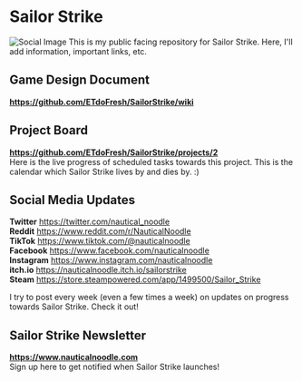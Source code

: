 # Sailor Strike
![Social Image](https://repository-images.githubusercontent.com/320898687/9659ec5e-47a0-42c6-970a-a097213c7723)
This is my public facing repository for Sailor Strike. Here, I'll add information, important links, etc.

## Game Design Document
**https://github.com/ETdoFresh/SailorStrike/wiki**

## Project Board
**https://github.com/ETdoFresh/SailorStrike/projects/2**  
Here is the live progress of scheduled tasks towards this project. This is the calendar which Sailor Strike lives by and dies by. :)

## Social Media Updates
**Twitter** <https://twitter.com/nautical_noodle>  
**Reddit** <https://www.reddit.com/r/NauticalNoodle>  
**TikTok** <https://www.tiktok.com/@nauticalnoodle>  
**Facebook** <https://www.facebook.com/nauticalnoodle>  
**Instagram** <https://www.instagram.com/nauticalnoodle>  
**itch.io** <https://nauticalnoodle.itch.io/sailorstrike>  
**Steam** <https://store.steampowered.com/app/1499500/Sailor_Strike>  

I try to post every week (even a few times a week) on updates on progress towards Sailor Strike. Check it out!

## Sailor Strike Newsletter
**https://www.nauticalnoodle.com**  
Sign up here to get notified when Sailor Strike launches!
